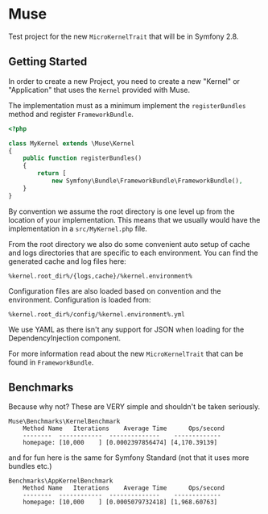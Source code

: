 Muse
====

Test project for the new `MicroKernelTrait` that will be in Symfony 2.8.

Getting Started
---------------

In order to create a new Project, you need to create a new "Kernel" or "Application" that
uses the `Kernel` provided with Muse.

The implementation must as a minimum implement the `registerBundles` method and register
`FrameworkBundle`.

``` php
<?php

class MyKernel extends \Muse\Kernel
{
    public function registerBundles()
    {
        return [
            new Symfony\Bundle\FrameworkBundle\FrameworkBundle(),
    }
}
```

By convention we assume the root directory is one level up from the location of your
implementation. This means that we usually would have the implementation in a 
`src/MyKernel.php` file.

From the root directory we also do some convenient auto setup of cache and logs directories
that are specific to each environment. You can find the generated cache and log files here:

```
%kernel.root_dir%/{logs,cache}/%kernel.environment%
```

Configuration files are also loaded based on convention and the environment. Configuration
is loaded from:

```
%kernel.root_dir%/config/%kernel.environment%.yml
```

We use YAML as there isn't any support for JSON when loading for the DependencyInjection
component.

For more information read about the new `MicroKernelTrait` that can be found in `FrameworkBundle`.


Benchmarks
----------

Because why not? These are VERY simple and shouldn't be taken seriously.

```
Muse\Benchmarks\KernelBenchmark
    Method Name   Iterations    Average Time      Ops/second
    --------  ------------  --------------    -------------
    homepage: [10,000    ] [0.0002397856474] [4,170.39139]
```

and for fun here is the same for Symfony Standard (not that it uses more bundles etc.)

```
Benchmarks\AppKernelBenchmark
    Method Name   Iterations    Average Time      Ops/second
    --------  ------------  --------------    -------------
    homepage: [10,000    ] [0.0005079732418] [1,968.60763]
```

